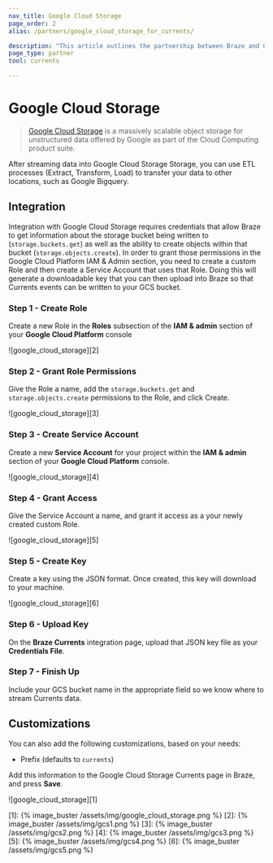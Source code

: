 ```yaml
---
nav_title: Google Cloud Storage
page_order: 2
alias: /partners/google_cloud_storage_for_currents/

description: "This article outlines the partnership between Braze and Google Cloud Storage, a massively scalable object storage for unstructured data offered by Google as part of the Cloud Computing product suite."
page_type: partner
tool: currents

---
```


# Google Cloud Storage

> [Google Cloud Storage](https://cloud.google.com/storage/) is a massively scalable object storage for unstructured data offered by Google as part of the Cloud Computing product suite.

After streaming data into Google Cloud Storage Storage, you can use ETL processes (Extract, Transform, Load) to transfer your data to other locations, such as Google Bigquery.

## Integration

Integration with Google Cloud Storage requires credentials that allow Braze to get information about the storage bucket being written to (`storage.buckets.get`) as well as the ability to create objects within that bucket (`storage.objects.create`). In order to grant those permissions in the Google Cloud Platform IAM & Admin section, you need to create a custom Role and then create a Service Account that uses that Role. Doing this will generate a downloadable key that you can then upload into Braze so that Currents events can be written to your GCS bucket.

### Step 1 - Create Role

Create a new Role in the **Roles** subsection of the **IAM & admin** section of your **Google Cloud Platform** console

![google_cloud_storage][2]

### Step 2 - Grant Role Permissions

Give the Role a name, add the `storage.buckets.get` and `storage.objects.create` permissions to the Role, and click Create.

![google_cloud_storage][3]

### Step 3 - Create Service Account

Create a new **Service Account** for your project within the **IAM & admin** section of your **Google Cloud Platform** console.

![google_cloud_storage][4]

### Step 4 - Grant Access

Give the Service Account a name, and grant it access as a your newly created custom Role.

![google_cloud_storage][5]

### Step 5 - Create Key

Create a key using the JSON format. Once created, this key will download to your machine.

![google_cloud_storage][6]

### Step 6 - Upload Key

On the **Braze Currents** integration page, upload that JSON key file as your **Credentials File**.

### Step 7 - Finish Up

Include your GCS bucket name in the appropriate field so we know where to stream Currents data.

## Customizations

You can also add the following customizations, based on your needs:

-   Prefix (defaults to `currents`)

Add this information to the Google Cloud Storage Currents page in Braze, and press **Save**.

![google_cloud_storage][1]

[1]: {% image_buster /assets/img/google_cloud_storage.png %}
[2]: {% image_buster /assets/img/gcs1.png %}
[3]: {% image_buster /assets/img/gcs2.png %}
[4]: {% image_buster /assets/img/gcs3.png %}
[5]: {% image_buster /assets/img/gcs4.png %}
[6]: {% image_buster /assets/img/gcs5.png %}
